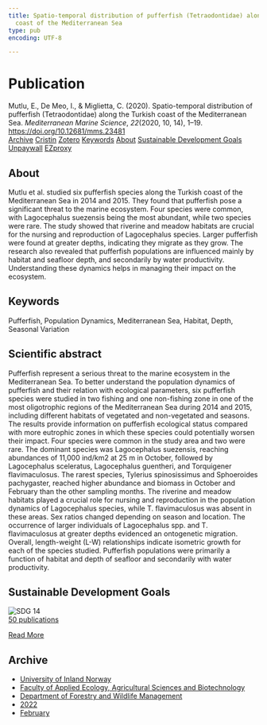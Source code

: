 ```yaml
---
title: Spatio-temporal distribution of pufferfish (Tetraodontidae) along the Turkish
  coast of the Mediterranean Sea
type: pub
encoding: UTF-8

---
```

<h1>Publication</h1>
<article id="csl-bib-container-F2U6HK8H" class="csl-bib-container">
  <div class="csl-bib-body"> <div class="csl-entry">Mutlu, E., De Meo, I., &#38; Miglietta, C. (2020). Spatio-temporal distribution of pufferfish (Tetraodontidae) along the Turkish coast of the Mediterranean Sea. <i>Mediterranean Marine Science</i>, <i>22</i>(2020, 10, 14), 1–19. <a href="https://doi.org/10.12681/mms.23481">https://doi.org/10.12681/mms.23481</a></div> </div>
  <div class="csl-bib-buttons">
    <a href="#taxonomy-article-F2U6HK8H" alt="archive" class="csl-bib-button">Archive</a>
    <a href="https://app.cristin.no/results/show.jsf?id=2004105" alt="Cristin" class="csl-bib-button">Cristin</a>
    <a href="http://zotero.org/groups/5881554/items/F2U6HK8H" alt="Zotero" class="csl-bib-button">Zotero</a>
    <a href="#keywords-article-F2U6HK8H" alt="keywords" class="csl-bib-button">Keywords</a>
    <a href="#about-article-F2U6HK8H" alt="about_pub" class="csl-bib-button">About</a>
    <a href="#sdg-article-F2U6HK8H" alt="sdg" class="csl-bib-button">Sustainable Development Goals</a>
    <a href="https://ejournals.epublishing.ekt.gr/index.php/hcmr-med-mar-sc/article/download/23481/21127" alt="Unpaywall" class="csl-bib-button">Unpaywall</a>
    <a href="https://ejournals.epublishing.ekt.gr/index.php/hcmr-med-mar-sc/article/download/23481/21127" alt="EZproxy" class="csl-bib-button">EZproxy</a>
  </div>
  <div id="csl-bib-meta-container-F2U6HK8H"></div>
</article>
<div id="csl-bib-meta-F2U6HK8H" class="csl-bib-meta">
  <article id="about-article-F2U6HK8H" class="about_pub-article">
    <h1>About</h1>
    Mutlu et al. studied six pufferfish species along the Turkish coast of the Mediterranean Sea in 2014 and 2015. They found that pufferfish pose a significant threat to the marine ecosystem. Four species were common, with Lagocephalus suezensis being the most abundant, while two species were rare. The study showed that riverine and meadow habitats are crucial for the nursing and reproduction of Lagocephalus species. Larger pufferfish were found at greater depths, indicating they migrate as they grow. The research also revealed that pufferfish populations are influenced mainly by habitat and seafloor depth, and secondarily by water productivity. Understanding these dynamics helps in managing their impact on the ecosystem.
  </article>
  <article id="keywords-article-F2U6HK8H" class="keywords-article">
    <h1>Keywords</h1>
    Pufferfish, Population Dynamics, Mediterranean Sea, Habitat, Depth, Seasonal Variation
  </article>
  <article id="abstract-article-F2U6HK8H" class="abstract-article">
    <h1>Scientific abstract</h1>
    Pufferfish represent a serious threat to the marine ecosystem in the Mediterranean Sea. To better understand the population dynamics of pufferfish and their relation with ecological parameters, six pufferfish species were studied in two fishing and one non-fishing zone in one of the most oligotrophic regions of the Mediterranean Sea during 2014 and 2015, including different habitats of vegetated and non-vegetated and seasons. The results provide information on pufferfish ecological status compared with more eutrophic zones in which these species could potentially worsen their impact. Four species were common in the study area and two were rare. The dominant species was Lagocephalus suezensis, reaching abundances of 11,000 ind/km2 at 25 m in October, followed by Lagocephalus sceleratus, Lagocephalus guentheri, and Torquigener flavimaculosus. The rarest species, Tylerius spinosissimus and Sphoeroides pachygaster, reached higher abundance and biomass in October and February than the other sampling months. The riverine and meadow habitats played a crucial role for nursing and reproduction in the population dynamics of Lagocephalus species, while T. flavimaculosus was absent in these areas. Sex ratios changed depending on season and location. The occurrence of larger individuals of Lagocephalus spp. and T. flavimaculosus at greater depths evidenced an ontogenetic migration. Overall, length-weight (L-W) relationships indicate isometric growth for each of the species studied. Pufferfish populations were primarily a function of habitat and depth of seafloor and secondarily with water productivity.
  </article>
  <article id="sdg-article-F2U6HK8H" class="sdg-article">
    <h1>Sustainable Development Goals</h1>
    <div class="sdg-container"><div id="sdg14" class="sdg">
        <img src="{{< params subfolder >}}images/sdg/sdg14_en.png" class="image" alt="SDG 14">
        <div class="sdg-overlay">
          <a href="{{< params subfolder >}}en/archive/?sdg=14#archive" class="sdg-publication-count"><span>50</span> publications</a>
          <p><a href="https://sdgs.un.org/goals/goal14" class="sdg-read-more">Read More</a></p>
        </div>
      </div></div>
  </article>
  <article id="taxonomy-article-F2U6HK8H" class="taxonomy-article">
    <h1>Archive</h1>
    <ul>
      <li><a href="{{< params subfolder >}}en/archive/?key=3DCRN523">University of Inland Norway</a></li>
      <li><a href="{{< params subfolder >}}en/archive/?key=T77LXH6D">Faculty of Applied Ecology, Agricultural Sciences and Biotechnology</a></li>
      <li><a href="{{< params subfolder >}}en/archive/?key=7TRARPE3">Department of Forestry and Wildlife Management</a></li>
      <li><a href="{{< params subfolder >}}en/archive/?key=H9K9UC39">2022</a></li>
      <li><a href="{{< params subfolder >}}en/archive/?key=TSZ2BSDY">February</a></li>
    </ul>
  </article>
</div>

